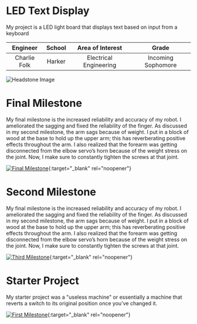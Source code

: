 ﻿# LED Text Display
My project is a LED light board that displays text based on input from a keyboard

| **Engineer** | **School** | **Area of Interest** | **Grade** |
|:--:|:--:|:--:|:--:|
| Charlie Folk | Harker | Electrical Engineering | Incoming Sophomore

![Headstone Image](https://lh3.googleusercontent.com/pw/AM-JKLVs9trnXZUrd4V11R0wOuXXsekP2_Gx0DtO6qCIVjfh6Jm-6HCGO92EJys8hOO0I5ZDOunO8ZjfBinO9AG3NcOX4Rn8i59hbT2xma8Zomp6D1xR0Z3P_WRE4PKBfOWR-_4H1VBKVParytHjWgQfq-k=s1036-no?authuser=0)
  
# Final Milestone
My final milestone is the increased reliability and accuracy of my robot. I ameliorated the sagging and fixed the reliability of the finger. As discussed in my second milestone, the arm sags because of weight. I put in a block of wood at the base to hold up the upper arm; this has reverberating positive effects throughout the arm. I also realized that the forearm was getting disconnected from the elbow servo’s horn because of the weight stress on the joint. Now, I make sure to constantly tighten the screws at that joint. 

[![Final Milestone](https://res.cloudinary.com/marcomontalbano/image/upload/v1612573869/video_to_markdown/images/youtube--F7M7imOVGug-c05b58ac6eb4c4700831b2b3070cd403.jpg )](https://www.youtube.com/watch?v=F7M7imOVGug&feature=emb_logo "Final Milestone"){:target="_blank" rel="noopener"}

# Second Milestone
My final milestone is the increased reliability and accuracy of my robot. I ameliorated the sagging and fixed the reliability of the finger. As discussed in my second milestone, the arm sags because of weight. I put in a block of wood at the base to hold up the upper arm; this has reverberating positive effects throughout the arm. I also realized that the forearm was getting disconnected from the elbow servo’s horn because of the weight stress on the joint. Now, I make sure to constantly tighten the screws at that joint.

[![Third Milestone](https://res.cloudinary.com/marcomontalbano/image/upload/v1612574014/video_to_markdown/images/youtube--y3VAmNlER5Y-c05b58ac6eb4c4700831b2b3070cd403.jpg)](https://www.youtube.com/watch?v=y3VAmNlER5Y&feature=emb_logo "Second Milestone"){:target="_blank" rel="noopener"}

# Starter Project
My starter project was a "useless machine" or essentially a machine that reverts a switch to its original position once you've changed it. 

[![First Milestone](https://res.cloudinary.com/marcomontalbano/image/upload/v1612574117/video_to_markdown/images/youtube--CaCazFBhYKs-c05b58ac6eb4c4700831b2b3070cd403.jpg)](https://www.youtube.com/watch?v=GVJ7ubITNtI&ab_channel=BlueStampEng){:target="_blank" rel="noopener"}
